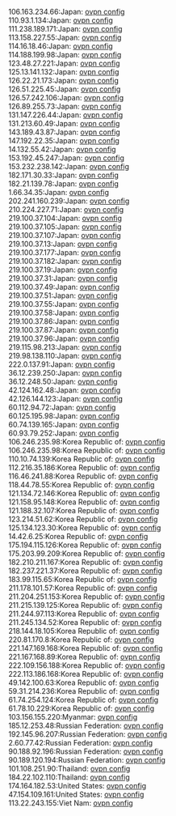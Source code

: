 106.163.234.66:Japan: [ovpn config](vpn/106_163_234_66.ovpn)  
110.93.1.134:Japan: [ovpn config](vpn/110_93_1_134.ovpn)  
111.238.189.171:Japan: [ovpn config](vpn/111_238_189_171.ovpn)  
113.158.227.55:Japan: [ovpn config](vpn/113_158_227_55.ovpn)  
114.16.18.46:Japan: [ovpn config](vpn/114_16_18_46.ovpn)  
114.188.199.98:Japan: [ovpn config](vpn/114_188_199_98.ovpn)  
123.48.27.221:Japan: [ovpn config](vpn/123_48_27_221.ovpn)  
125.13.141.132:Japan: [ovpn config](vpn/125_13_141_132.ovpn)  
126.22.21.173:Japan: [ovpn config](vpn/126_22_21_173.ovpn)  
126.51.225.45:Japan: [ovpn config](vpn/126_51_225_45.ovpn)  
126.57.242.106:Japan: [ovpn config](vpn/126_57_242_106.ovpn)  
126.89.255.73:Japan: [ovpn config](vpn/126_89_255_73.ovpn)  
131.147.226.44:Japan: [ovpn config](vpn/131_147_226_44.ovpn)  
131.213.60.49:Japan: [ovpn config](vpn/131_213_60_49.ovpn)  
143.189.43.87:Japan: [ovpn config](vpn/143_189_43_87.ovpn)  
147.192.22.35:Japan: [ovpn config](vpn/147_192_22_35.ovpn)  
14.132.55.42:Japan: [ovpn config](vpn/14_132_55_42.ovpn)  
153.192.45.247:Japan: [ovpn config](vpn/153_192_45_247.ovpn)  
153.232.238.142:Japan: [ovpn config](vpn/153_232_238_142.ovpn)  
182.171.30.33:Japan: [ovpn config](vpn/182_171_30_33.ovpn)  
182.21.139.78:Japan: [ovpn config](vpn/182_21_139_78.ovpn)  
1.66.34.35:Japan: [ovpn config](vpn/1_66_34_35.ovpn)  
202.241.160.239:Japan: [ovpn config](vpn/202_241_160_239.ovpn)  
210.224.227.71:Japan: [ovpn config](vpn/210_224_227_71.ovpn)  
219.100.37.104:Japan: [ovpn config](vpn/219_100_37_104.ovpn)  
219.100.37.105:Japan: [ovpn config](vpn/219_100_37_105.ovpn)  
219.100.37.107:Japan: [ovpn config](vpn/219_100_37_107.ovpn)  
219.100.37.13:Japan: [ovpn config](vpn/219_100_37_13.ovpn)  
219.100.37.177:Japan: [ovpn config](vpn/219_100_37_177.ovpn)  
219.100.37.182:Japan: [ovpn config](vpn/219_100_37_182.ovpn)  
219.100.37.19:Japan: [ovpn config](vpn/219_100_37_19.ovpn)  
219.100.37.31:Japan: [ovpn config](vpn/219_100_37_31.ovpn)  
219.100.37.49:Japan: [ovpn config](vpn/219_100_37_49.ovpn)  
219.100.37.51:Japan: [ovpn config](vpn/219_100_37_51.ovpn)  
219.100.37.55:Japan: [ovpn config](vpn/219_100_37_55.ovpn)  
219.100.37.58:Japan: [ovpn config](vpn/219_100_37_58.ovpn)  
219.100.37.86:Japan: [ovpn config](vpn/219_100_37_86.ovpn)  
219.100.37.87:Japan: [ovpn config](vpn/219_100_37_87.ovpn)  
219.100.37.96:Japan: [ovpn config](vpn/219_100_37_96.ovpn)  
219.115.98.213:Japan: [ovpn config](vpn/219_115_98_213.ovpn)  
219.98.138.110:Japan: [ovpn config](vpn/219_98_138_110.ovpn)  
222.0.137.91:Japan: [ovpn config](vpn/222_0_137_91.ovpn)  
36.12.239.250:Japan: [ovpn config](vpn/36_12_239_250.ovpn)  
36.12.248.50:Japan: [ovpn config](vpn/36_12_248_50.ovpn)  
42.124.162.48:Japan: [ovpn config](vpn/42_124_162_48.ovpn)  
42.126.144.123:Japan: [ovpn config](vpn/42_126_144_123.ovpn)  
60.112.94.72:Japan: [ovpn config](vpn/60_112_94_72.ovpn)  
60.125.195.98:Japan: [ovpn config](vpn/60_125_195_98.ovpn)  
60.74.139.165:Japan: [ovpn config](vpn/60_74_139_165.ovpn)  
60.93.79.252:Japan: [ovpn config](vpn/60_93_79_252.ovpn)  
106.246.235.98:Korea Republic of: [ovpn config](vpn/106_246_235_98.ovpn)  
106.246.235.98:Korea Republic of: [ovpn config](vpn/106_246_235_98.ovpn)  
110.10.74.139:Korea Republic of: [ovpn config](vpn/110_10_74_139.ovpn)  
112.216.35.186:Korea Republic of: [ovpn config](vpn/112_216_35_186.ovpn)  
116.46.241.88:Korea Republic of: [ovpn config](vpn/116_46_241_88.ovpn)  
118.44.78.55:Korea Republic of: [ovpn config](vpn/118_44_78_55.ovpn)  
121.134.72.146:Korea Republic of: [ovpn config](vpn/121_134_72_146.ovpn)  
121.158.95.148:Korea Republic of: [ovpn config](vpn/121_158_95_148.ovpn)  
121.188.32.107:Korea Republic of: [ovpn config](vpn/121_188_32_107.ovpn)  
123.214.51.62:Korea Republic of: [ovpn config](vpn/123_214_51_62.ovpn)  
125.134.123.30:Korea Republic of: [ovpn config](vpn/125_134_123_30.ovpn)  
14.42.6.25:Korea Republic of: [ovpn config](vpn/14_42_6_25.ovpn)  
175.194.115.126:Korea Republic of: [ovpn config](vpn/175_194_115_126.ovpn)  
175.203.99.209:Korea Republic of: [ovpn config](vpn/175_203_99_209.ovpn)  
182.210.211.167:Korea Republic of: [ovpn config](vpn/182_210_211_167.ovpn)  
182.237.221.37:Korea Republic of: [ovpn config](vpn/182_237_221_37.ovpn)  
183.99.115.65:Korea Republic of: [ovpn config](vpn/183_99_115_65.ovpn)  
211.178.101.57:Korea Republic of: [ovpn config](vpn/211_178_101_57.ovpn)  
211.204.251.153:Korea Republic of: [ovpn config](vpn/211_204_251_153.ovpn)  
211.215.139.125:Korea Republic of: [ovpn config](vpn/211_215_139_125.ovpn)  
211.244.97.113:Korea Republic of: [ovpn config](vpn/211_244_97_113.ovpn)  
211.245.134.52:Korea Republic of: [ovpn config](vpn/211_245_134_52.ovpn)  
218.144.18.105:Korea Republic of: [ovpn config](vpn/218_144_18_105.ovpn)  
220.81.170.8:Korea Republic of: [ovpn config](vpn/220_81_170_8.ovpn)  
221.147.169.168:Korea Republic of: [ovpn config](vpn/221_147_169_168.ovpn)  
221.167.168.89:Korea Republic of: [ovpn config](vpn/221_167_168_89.ovpn)  
222.109.156.188:Korea Republic of: [ovpn config](vpn/222_109_156_188.ovpn)  
222.113.186.168:Korea Republic of: [ovpn config](vpn/222_113_186_168.ovpn)  
49.142.100.63:Korea Republic of: [ovpn config](vpn/49_142_100_63.ovpn)  
59.31.214.236:Korea Republic of: [ovpn config](vpn/59_31_214_236.ovpn)  
61.74.254.124:Korea Republic of: [ovpn config](vpn/61_74_254_124.ovpn)  
61.78.10.229:Korea Republic of: [ovpn config](vpn/61_78_10_229.ovpn)  
103.156.155.220:Myanmar: [ovpn config](vpn/103_156_155_220.ovpn)  
185.12.253.48:Russian Federation: [ovpn config](vpn/185_12_253_48.ovpn)  
192.145.96.207:Russian Federation: [ovpn config](vpn/192_145_96_207.ovpn)  
2.60.77.42:Russian Federation: [ovpn config](vpn/2_60_77_42.ovpn)  
90.188.92.196:Russian Federation: [ovpn config](vpn/90_188_92_196.ovpn)  
90.189.120.194:Russian Federation: [ovpn config](vpn/90_189_120_194.ovpn)  
101.108.251.90:Thailand: [ovpn config](vpn/101_108_251_90.ovpn)  
184.22.102.110:Thailand: [ovpn config](vpn/184_22_102_110.ovpn)  
174.164.182.53:United States: [ovpn config](vpn/174_164_182_53.ovpn)  
47.154.109.161:United States: [ovpn config](vpn/47_154_109_161.ovpn)  
113.22.243.155:Viet Nam: [ovpn config](vpn/113_22_243_155.ovpn)  
